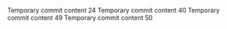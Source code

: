 Temporary commit content 24
Temporary commit content 40
Temporary commit content 49
Temporary commit content 50
